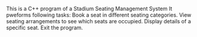This is a C++ program of a Stadium Seating Management System
It pweforms following tasks:
Book a seat in different seating categories.
View seating arrangements to see which seats are occupied.
Display details of a specific seat.
Exit the program.
